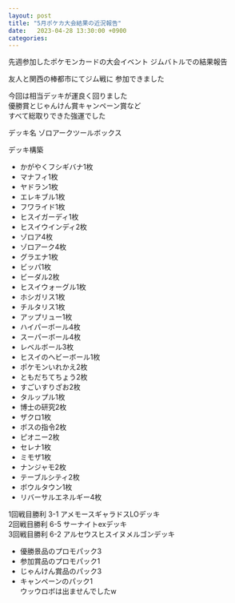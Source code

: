 ```yaml
---
layout: post
title: "5月ポケカ大会結果の近況報告"
date:   2023-04-28 13:30:00 +0900
categories:
---
```

先週参加したポケモンカードの大会イベント
ジムバトルでの結果報告

友人と関西の棒都市にてジム戦に
参加できました

今回は相当デッキが運良く回りました  
優勝賞とじゃんけん賞キャンペーン賞など  
すべて総取りできた強運でした  

デッキ名 ゾロアークツールボックス  

デッキ構築
- かがやくフシギバナ1枚
- マナフィ1枚
- ヤドラン1枚
- エレキブル1枚
- フワライド1枚
- ヒスイガーディ1枚
- ヒスイウインディ2枚
- ゾロア4枚
- ゾロアーク4枚
- グラエナ1枚
- ビッパ1枚
- ビーダル2枚
- ヒスイウォーグル1枚
- ホシガリス1枚
- チルタリス1枚
- アップリュー1枚
- ハイパーボール4枚
- スーパーボール4枚
- レベルボール3枚
- ヒスイのヘビーボール1枚
- ポケモンいれかえ2枚
- ともだちてちょう2枚
- すごいすりざお2枚
- タルップル1枚
- 博士の研究2枚
- ザクロ1枚
- ボスの指令2枚
- ピオニー2枚
- セレナ1枚
- ミモザ1枚
- ナンジャモ2枚
- テーブルシティ2枚
- ボウルタウン1枚
- リバーサルエネルギー4枚

1回戦目勝利 3-1	アメモースギャラドスLOデッキ  
2回戦目勝利 6-5	サーナイトexデッキ  
3回戦目勝利 6-2	アルセウスヒスイヌメルゴンデッキ  

- 優勝景品のプロモパック3
- 参加賞品のプロモパック1
- じゃんけん賞品のパック3
-   キャンペーンのパック1  
ウッウロボは出ませんでしたw
